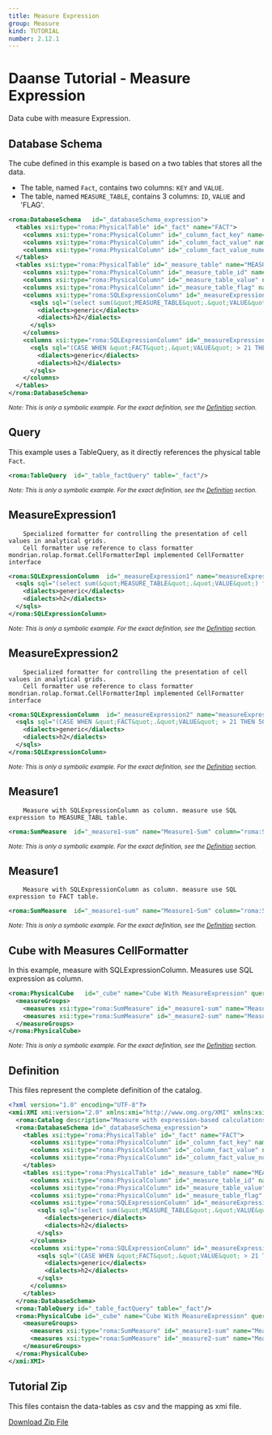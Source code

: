 ```yaml
---
title: Measure Expression
group: Measure
kind: TUTORIAL
number: 2.12.1
---
```

# Daanse Tutorial - Measure Expression

Data cube with measure Expression.


## Database Schema

The cube defined in this example is based on a two tables that stores all the data.
- The table, named `Fact`, contains two columns: `KEY` and `VALUE`.
- The table, named `MEASURE_TABLE`, contains 3 columns: `ID`, `VALUE` and 'FLAG'.


```xml
<roma:DatabaseSchema   id="_databaseSchema_expression">
  <tables xsi:type="roma:PhysicalTable" id="_fact" name="FACT">
    <columns xsi:type="roma:PhysicalColumn" id="_column_fact_key" name="KEY"/>
    <columns xsi:type="roma:PhysicalColumn" id="_column_fact_value" name="VALUE" type="Integer"/>
    <columns xsi:type="roma:PhysicalColumn" id="_column_fact_value_numeric" name="VALUE_NUMERIC" type="Numeric"/>
  </tables>
  <tables xsi:type="roma:PhysicalTable" id="_measure_table" name="MEASURE_TABLE">
    <columns xsi:type="roma:PhysicalColumn" id="_measure_table_id" name="ID" type="Integer"/>
    <columns xsi:type="roma:PhysicalColumn" id="_measure_table_value" name="VALUE" type="Integer"/>
    <columns xsi:type="roma:PhysicalColumn" id="_measure_table_flag" name="FLAG" type="Integer"/>
    <columns xsi:type="roma:SQLExpressionColumn" id="_measureExpression1" name="measureExpression1">
      <sqls sql="(select sum(&quot;MEASURE_TABLE&quot;.&quot;VALUE&quot;) from &quot;MEASURE_TABLE&quot; where &quot;MEASURE_TABLE&quot;.&quot;FLAG&quot; = 1)">
        <dialects>generic</dialects>
        <dialects>h2</dialects>
      </sqls>
    </columns>
    <columns xsi:type="roma:SQLExpressionColumn" id="_measureExpression2" name="measureExpression2">
      <sqls sql="(CASE WHEN &quot;FACT&quot;.&quot;VALUE&quot; > 21 THEN 50 ELSE &quot;FACT&quot;.&quot;VALUE&quot; END)">
        <dialects>generic</dialects>
        <dialects>h2</dialects>
      </sqls>
    </columns>
  </tables>
</roma:DatabaseSchema>

```
*<small>Note: This is only a symbolic example. For the exact definition, see the [Definition](#definition) section.</small>*
## Query

This example uses a TableQuery, as it directly references the physical table `Fact`.


```xml
<roma:TableQuery  id="_table_factQuery" table="_fact"/>

```
*<small>Note: This is only a symbolic example. For the exact definition, see the [Definition](#definition) section.</small>*
## MeasureExpression1

        Specialized formatter for controlling the presentation of cell values in analytical grids.
        Cell formatter use reference to class formatter mondrian.rolap.format.CellFormatterImpl implemented CellFormatter interface


```xml
<roma:SQLExpressionColumn  id="_measureExpression1" name="measureExpression1">
  <sqls sql="(select sum(&quot;MEASURE_TABLE&quot;.&quot;VALUE&quot;) from &quot;MEASURE_TABLE&quot; where &quot;MEASURE_TABLE&quot;.&quot;FLAG&quot; = 1)">
    <dialects>generic</dialects>
    <dialects>h2</dialects>
  </sqls>
</roma:SQLExpressionColumn>

```
*<small>Note: This is only a symbolic example. For the exact definition, see the [Definition](#definition) section.</small>*
## MeasureExpression2

        Specialized formatter for controlling the presentation of cell values in analytical grids.
        Cell formatter use reference to class formatter mondrian.rolap.format.CellFormatterImpl implemented CellFormatter interface


```xml
<roma:SQLExpressionColumn  id="_measureExpression2" name="measureExpression2">
  <sqls sql="(CASE WHEN &quot;FACT&quot;.&quot;VALUE&quot; > 21 THEN 50 ELSE &quot;FACT&quot;.&quot;VALUE&quot; END)">
    <dialects>generic</dialects>
    <dialects>h2</dialects>
  </sqls>
</roma:SQLExpressionColumn>

```
*<small>Note: This is only a symbolic example. For the exact definition, see the [Definition](#definition) section.</small>*
## Measure1

        Measure with SQLExpressionColumn as column. measure use SQL expression to MEASURE_TABL table.


```xml
<roma:SumMeasure  id="_measure1-sum" name="Measure1-Sum" column="roma:SQLExpressionColumn _measureExpression1"/>

```
*<small>Note: This is only a symbolic example. For the exact definition, see the [Definition](#definition) section.</small>*
## Measure1

        Measure with SQLExpressionColumn as column. measure use SQL expression to FACT table.


```xml
<roma:SumMeasure  id="_measure1-sum" name="Measure1-Sum" column="roma:SQLExpressionColumn _measureExpression1"/>

```
*<small>Note: This is only a symbolic example. For the exact definition, see the [Definition](#definition) section.</small>*
## Cube with Measures CellFormatter

In this example, measure with SQLExpressionColumn. Measures use SQL expression as column.


```xml
<roma:PhysicalCube   id="_cube" name="Cube With MeasureExpression" query="_table_factQuery">
  <measureGroups>
    <measures xsi:type="roma:SumMeasure" id="_measure1-sum" name="Measure1-Sum" column="roma:SQLExpressionColumn _measureExpression1"/>
    <measures xsi:type="roma:SumMeasure" id="_measure2-sum" name="Measure2-Sum" column="roma:SQLExpressionColumn _measureExpression2"/>
  </measureGroups>
</roma:PhysicalCube>

```
*<small>Note: This is only a symbolic example. For the exact definition, see the [Definition](#definition) section.</small>*

## Definition

This files represent the complete definition of the catalog.

```xml
<?xml version="1.0" encoding="UTF-8"?>
<xmi:XMI xmi:version="2.0" xmlns:xmi="http://www.omg.org/XMI" xmlns:xsi="http://www.w3.org/2001/XMLSchema-instance" xmlns:roma="https://www.daanse.org/spec/org.eclipse.daanse.rolap.mapping">
  <roma:Catalog description="Measure with expression-based calculations" name="Daanse Tutorial - Measure Expression" cubes="_cube" dbschemas="_databaseSchema_expression"/>
  <roma:DatabaseSchema id="_databaseSchema_expression">
    <tables xsi:type="roma:PhysicalTable" id="_fact" name="FACT">
      <columns xsi:type="roma:PhysicalColumn" id="_column_fact_key" name="KEY"/>
      <columns xsi:type="roma:PhysicalColumn" id="_column_fact_value" name="VALUE" type="Integer"/>
      <columns xsi:type="roma:PhysicalColumn" id="_column_fact_value_numeric" name="VALUE_NUMERIC" type="Numeric"/>
    </tables>
    <tables xsi:type="roma:PhysicalTable" id="_measure_table" name="MEASURE_TABLE">
      <columns xsi:type="roma:PhysicalColumn" id="_measure_table_id" name="ID" type="Integer"/>
      <columns xsi:type="roma:PhysicalColumn" id="_measure_table_value" name="VALUE" type="Integer"/>
      <columns xsi:type="roma:PhysicalColumn" id="_measure_table_flag" name="FLAG" type="Integer"/>
      <columns xsi:type="roma:SQLExpressionColumn" id="_measureExpression1" name="measureExpression1">
        <sqls sql="(select sum(&quot;MEASURE_TABLE&quot;.&quot;VALUE&quot;) from &quot;MEASURE_TABLE&quot; where &quot;MEASURE_TABLE&quot;.&quot;FLAG&quot; = 1)">
          <dialects>generic</dialects>
          <dialects>h2</dialects>
        </sqls>
      </columns>
      <columns xsi:type="roma:SQLExpressionColumn" id="_measureExpression2" name="measureExpression2">
        <sqls sql="(CASE WHEN &quot;FACT&quot;.&quot;VALUE&quot; > 21 THEN 50 ELSE &quot;FACT&quot;.&quot;VALUE&quot; END)">
          <dialects>generic</dialects>
          <dialects>h2</dialects>
        </sqls>
      </columns>
    </tables>
  </roma:DatabaseSchema>
  <roma:TableQuery id="_table_factQuery" table="_fact"/>
  <roma:PhysicalCube id="_cube" name="Cube With MeasureExpression" query="_table_factQuery">
    <measureGroups>
      <measures xsi:type="roma:SumMeasure" id="_measure1-sum" name="Measure1-Sum" column="_measureExpression1"/>
      <measures xsi:type="roma:SumMeasure" id="_measure2-sum" name="Measure2-Sum" column="_measureExpression2"/>
    </measureGroups>
  </roma:PhysicalCube>
</xmi:XMI>

```



## Tutorial Zip
This files contaisn the data-tables as csv and the mapping as xmi file.

<a href="./zip/tutorial.measure.expression.zip" download>Download Zip File</a>

